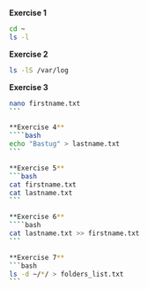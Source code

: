 **Exercise 1**
```bash
cd ~
ls -l
```

**Exercise 2**
```bash
ls -lS /var/log
```

**Exercise 3**
````bash
nano firstname.txt
```

**Exercise 4**
````bash
echo "Bastug" > lastname.txt
```

**Exercise 5**
```bash
cat firstname.txt
cat lastname.txt
```

**Exercise 6**
````bash
cat lastname.txt >> firstname.txt
```

**Exercise 7**
```bash
ls -d ~/*/ > folders_list.txt
```
